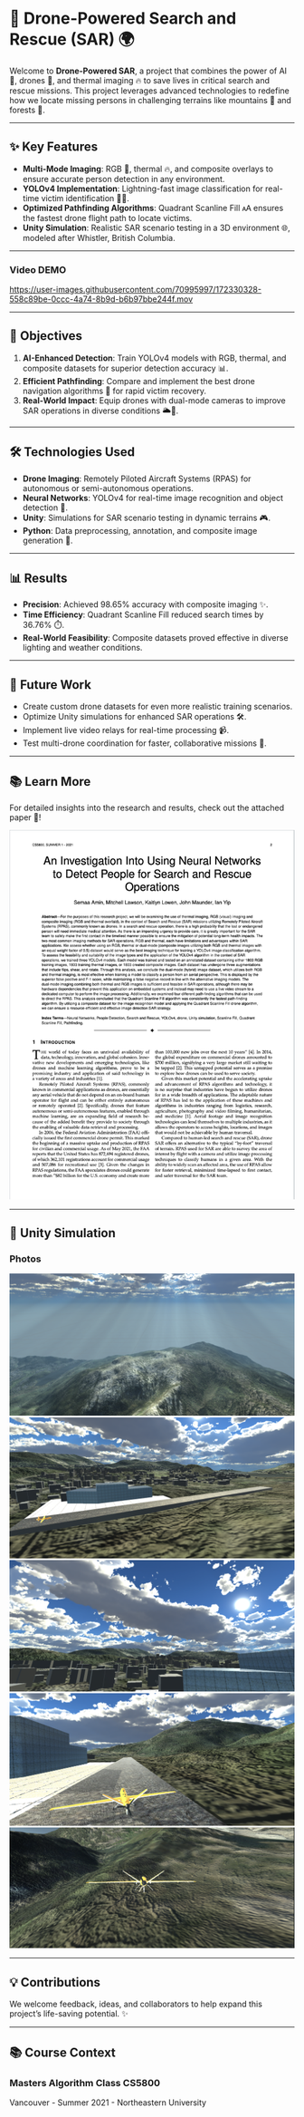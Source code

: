 # 🚀 Drone-Powered Search and Rescue (SAR) 🌍

Welcome to **Drone-Powered SAR**, a project that combines the power of AI 🤖, drones 🚁, and thermal imaging 🔥 to save lives in critical search and rescue missions. This project leverages advanced technologies to redefine how we locate missing persons in challenging terrains like mountains 🌄 and forests 🌲.

---

## **✨ Key Features**

- **Multi-Mode Imaging**: RGB 🌈, thermal 🔥, and composite overlays to ensure accurate person detection in any environment.  
- **YOLOv4 Implementation**: Lightning-fast image classification for real-time victim identification 📸👣.  
- **Optimized Pathfinding Algorithms**: Quadrant Scanline Fill 🗚️ ensures the fastest drone flight path to locate victims.  
- **Unity Simulation**: Realistic SAR scenario testing in a 3D environment 🌐, modeled after Whistler, British Columbia.  

---
### Video DEMO

https://user-images.githubusercontent.com/70995997/172330328-558c89be-0ccc-4a74-8b9d-b6b97bbe244f.mov

---


## **🎯 Objectives**

1. **AI-Enhanced Detection**: Train YOLOv4 models with RGB, thermal, and composite datasets for superior detection accuracy 📊.  
2. **Efficient Pathfinding**: Compare and implement the best drone navigation algorithms 🫅 for rapid victim recovery.  
3. **Real-World Impact**: Equip drones with dual-mode cameras to improve SAR operations in diverse conditions 🌥️🌇.

---

## **🛠️ Technologies Used**

- **Drone Imaging**: Remotely Piloted Aircraft Systems (RPAS) for autonomous or semi-autonomous operations.  
- **Neural Networks**: YOLOv4 for real-time image recognition and object detection 🤖.  
- **Unity**: Simulations for SAR scenario testing in dynamic terrains 🎮.  
- **Python**: Data preprocessing, annotation, and composite image generation 🐍.  

---

## **📊 Results**

- **Precision**: Achieved 98.65% accuracy with composite imaging ✨.  
- **Time Efficiency**: Quadrant Scanline Fill reduced search times by 36.76% ⏱️.  
- **Real-World Feasibility**: Composite datasets proved effective in diverse lighting and weather conditions.

---

## **🚀 Future Work**

- Create custom drone datasets for even more realistic training scenarios.  
- Optimize Unity simulations for enhanced SAR operations 🛠️.  
- Implement live video relays for real-time processing 📹.  
- Test multi-drone coordination for faster, collaborative missions 🤝.  

---

## **📚 Learn More**

For detailed insights into the research and results, check out the attached paper 📜!

[![SAR_Paper](https://github.com/coder-chick/SearchAndRescue-ML-Algorithms/blob/main/SAR_Paper_Screenshot.png "CS5800 ALGORITHMS CLASS")](https://github.com/coder-chick/SearchAndRescue-ML-Algorithms/blob/main/Drone%20SAR%20Paper.pdf)

---

## **🌄 Unity Simulation**

### Photos

![Search & Rescue Simulation](https://github.com/coder-chick/SearchAndRescue-ML-Algorithms/blob/main/SAR1.png "Whistler, B.C.")  
![Search & Rescue Simulation](https://github.com/coder-chick/SearchAndRescue-ML-Algorithms/blob/main/SAR2.png "Whistler, B.C.")  
![Search & Rescue Simulation](https://github.com/coder-chick/SearchAndRescue-ML-Algorithms/blob/main/SAR3.png "Whistler, B.C.")  
![Search & Rescue Simulation](https://github.com/coder-chick/SearchAndRescue-ML-Algorithms/blob/main/SAR4.png "Whistler, B.C.")  
![Search & Rescue Simulation](https://github.com/coder-chick/SearchAndRescue-ML-Algorithms/blob/main/SAR5.png "Whistler, B.C.")  

---

## **💡 Contributions**

We welcome feedback, ideas, and collaborators to help expand this project’s life-saving potential. ✨

---

## **📚 Course Context**

### Masters Algorithm Class CS5800  
Vancouver - Summer 2021 - Northeastern University
